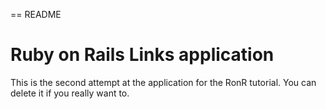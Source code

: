 == README

# Ruby on Rails Links application

This is the second attempt at the application for the RonR tutorial.
You can delete it if you really want to.
